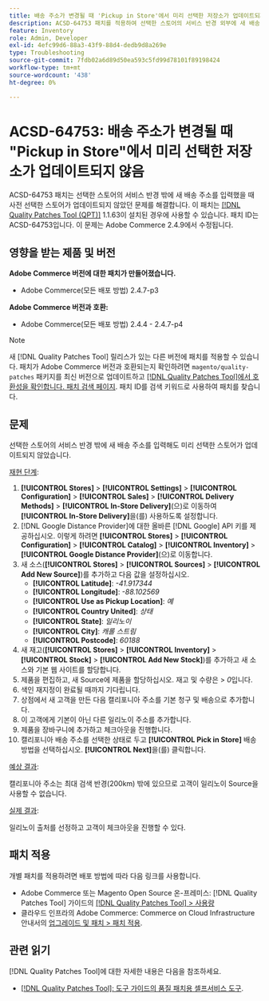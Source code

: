 ```yaml
---
title: 배송 주소가 변경될 때 'Pickup in Store'에서 미리 선택한 저장소가 업데이트되지 않음
description: ACSD-64753 패치를 적용하여 선택한 스토어의 서비스 반경 외부에 새 배송 주소를 입력할 때 사전 선택한 스토어가 업데이트되지 않은 Adobe Commerce 문제를 해결합니다.
feature: Inventory
role: Admin, Developer
exl-id: 4efc99d6-88a3-43f9-88d4-dedb9d8a269e
type: Troubleshooting
source-git-commit: 7fdb02a6d89d50ea593c5fd99d78101f89198424
workflow-type: tm+mt
source-wordcount: '438'
ht-degree: 0%

---
```


# ACSD-64753: 배송 주소가 변경될 때 &quot;Pickup in Store&quot;에서 미리 선택한 저장소가 업데이트되지 않음

ACSD-64753 패치는 선택한 스토어의 서비스 반경 밖에 새 배송 주소를 입력했을 때 사전 선택한 스토어가 업데이트되지 않았던 문제를 해결합니다. 이 패치는 [[!DNL Quality Patches Tool (QPT)]](/help/tools/quality-patches-tool/quality-patches-tool-to-self-serve-quality-patches.md) 1.1.63이 설치된 경우에 사용할 수 있습니다. 패치 ID는 ACSD-64753입니다. 이 문제는 Adobe Commerce 2.4.9에서 수정됩니다.

## 영향을 받는 제품 및 버전

**Adobe Commerce 버전에 대한 패치가 만들어졌습니다.**

* Adobe Commerce(모든 배포 방법) 2.4.7-p3

**Adobe Commerce 버전과 호환:**

* Adobe Commerce(모든 배포 방법) 2.4.4 - 2.4.7-p4

>[!NOTE]
>
>새 [!DNL Quality Patches Tool] 릴리스가 있는 다른 버전에 패치를 적용할 수 있습니다. 패치가 Adobe Commerce 버전과 호환되는지 확인하려면 `magento/quality-patches` 패키지를 최신 버전으로 업데이트하고 [[!DNL Quality Patches Tool]에서 호환성을 확인합니다. 패치 검색 페이지](https://experienceleague.adobe.com/tools/commerce-quality-patches/index.html). 패치 ID를 검색 키워드로 사용하여 패치를 찾습니다.

## 문제

선택한 스토어의 서비스 반경 밖에 새 배송 주소를 입력해도 미리 선택한 스토어가 업데이트되지 않았습니다.

<u>재현 단계</u>:

1. **[!UICONTROL Stores]** > **[!UICONTROL Settings]** > **[!UICONTROL Configuration]** > **[!UICONTROL Sales]** > **[!UICONTROL Delivery Methods]** > **[!UICONTROL In-Store Delivery]**(으)로 이동하여 **[!UICONTROL In-Store Delivery]**&#x200B;을(를) 사용하도록 설정합니다.
1. [!DNL Google Distance Provider]에 대한 올바른 [!DNL Google] API 키를 제공하십시오. 이렇게 하려면 **[!UICONTROL Stores]** > **[!UICONTROL Configuration]** > **[!UICONTROL Catalog]** > **[!UICONTROL Inventory]** > **[!UICONTROL Google Distance Provider]**(으)로 이동합니다.
1. 새 소스(**[!UICONTROL Stores]** > **[!UICONTROL Sources]** > **[!UICONTROL Add New Source]**)를 추가하고 다음 값을 설정하십시오.
   * **[!UICONTROL Latitude]**: *-41.917344*
   * **[!UICONTROL Longitude]**: *-88.102569*
   * **[!UICONTROL Use as Pickup Location]**: *예*
   * **[!UICONTROL Country United]**: *상태*
   * **[!UICONTROL State]**: *일리노이*
   * **[!UICONTROL City]**: *캐롤 스트림*
   * **[!UICONTROL Postcode]**: *60188*
1. 새 재고(**[!UICONTROL Stores]** > **[!UICONTROL Inventory]** > **[!UICONTROL Stock]** > **[!UICONTROL Add New Stock]**)를 추가하고 새 소스와 기본 웹 사이트를 할당합니다.
1. 제품을 편집하고, 새 Source에 제품을 할당하십시오. 재고 및 수량은 > *0*&#x200B;입니다.
1. 색인 재지정이 완료될 때까지 기다립니다.
1. 상점에서 새 고객을 만든 다음 캘리포니아 주소를 기본 청구 및 배송으로 추가합니다.
1. 이 고객에게 기본이 아닌 다른 일리노이 주소를 추가합니다.
1. 제품을 장바구니에 추가하고 체크아웃을 진행합니다.
1. 캘리포니아 배송 주소를 선택한 상태로 두고 **[!UICONTROL Pick in Store]** 배송 방법을 선택하십시오. **[!UICONTROL Next]**&#x200B;을(를) 클릭합니다.

<u>예상 결과</u>:

캘리포니아 주소는 최대 검색 반경(200km) 밖에 있으므로 고객이 일리노이 Source을 사용할 수 없습니다.

<u>실제 결과</u>:

일리노이 출처를 선정하고 고객이 체크아웃을 진행할 수 있다.

## 패치 적용

개별 패치를 적용하려면 배포 방법에 따라 다음 링크를 사용합니다.

* Adobe Commerce 또는 Magento Open Source 온-프레미스: [!DNL Quality Patches Tool] 가이드의 [[!DNL Quality Patches Tool] > 사용량](/help/tools/quality-patches-tool/usage.md)
* 클라우드 인프라의 Adobe Commerce: Commerce on Cloud Infrastructure 안내서의 [업그레이드 및 패치 > 패치 적용](https://experienceleague.adobe.com/docs/commerce-cloud-service/user-guide/develop/upgrade/apply-patches.html).

## 관련 읽기

[!DNL Quality Patches Tool]에 대한 자세한 내용은 다음을 참조하세요.

* [[!DNL Quality Patches Tool]: 도구 가이드의 품질 패치용 셀프서비스 도구](/help/tools/quality-patches-tool/quality-patches-tool-to-self-serve-quality-patches.md).

